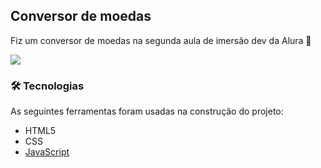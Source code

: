 ##  Conversor de moedas
Fiz um conversor de moedas na segunda aula de imersão dev da Alura 🚀

<img src="https://s3.us-west-2.amazonaws.com/secure.notion-static.com/e0a5fdc2-2ebf-46bd-b638-f7243637e8c9/Screenshot_2021-09-14_at_18.04.24.png?X-Amz-Algorithm=AWS4-HMAC-SHA256&X-Amz-Credential=AKIAT73L2G45O3KS52Y5%2F20210914%2Fus-west-2%2Fs3%2Faws4_request&X-Amz-Date=20210914T211704Z&X-Amz-Expires=86400&X-Amz-Signature=1dc2b827864e5dcb8dfd6c354007d1a31fb704c1ef746add955c8c6d46bc9cd2&X-Amz-SignedHeaders=host&response-content-disposition=filename%20%3D%22Screenshot%25202021-09-14%2520at%252018.04.24.png%22"/>

### 🛠 Tecnologias

As seguintes ferramentas foram usadas na construção do projeto:

- HTML5
- CSS
- [JavaScript](https://www.javascript.com/)
